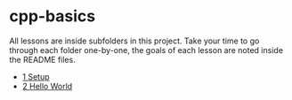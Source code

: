 # cpp-basics
All lessons are inside subfolders in this project.
Take your time to go through each folder one-by-one, the goals of each lesson are noted inside the README files. 

- [1 Setup](./1/)
- [2 Hello World](./2/)
